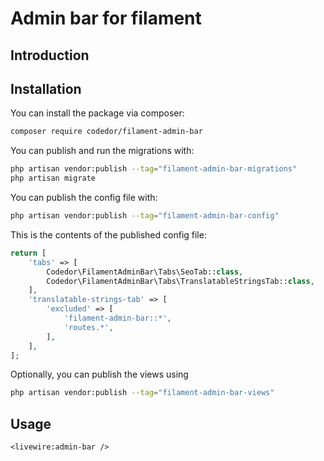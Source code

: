 # Admin bar for filament

## Introduction


## Installation

You can install the package via composer:

```bash
composer require codedor/filament-admin-bar
```

You can publish and run the migrations with:

```bash
php artisan vendor:publish --tag="filament-admin-bar-migrations"
php artisan migrate
```

You can publish the config file with:

```bash
php artisan vendor:publish --tag="filament-admin-bar-config"
```

This is the contents of the published config file:

```php
return [
    'tabs' => [
        Codedor\FilamentAdminBar\Tabs\SeoTab::class,
        Codedor\FilamentAdminBar\Tabs\TranslatableStringsTab::class,
    ],
    'translatable-strings-tab' => [
        'excluded' => [
            'filament-admin-bar::*',
            'routes.*',
        ],
    ],
];

```

Optionally, you can publish the views using

```bash
php artisan vendor:publish --tag="filament-admin-bar-views"
```

## Usage

```blade
<livewire:admin-bar />
```
